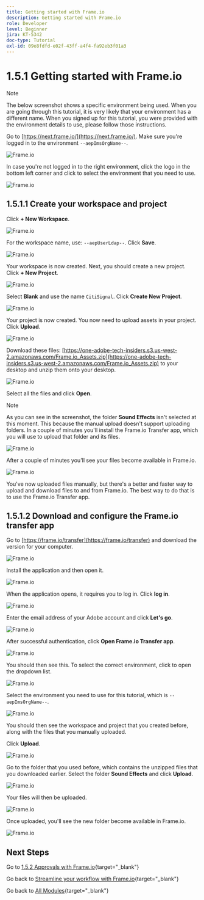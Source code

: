 ```yaml
---
title: Getting started with Frame.io
description: Getting started with Frame.io
role: Developer
level: Beginner
jira: KT-5342
doc-type: Tutorial
exl-id: 09e8fdfd-e02f-43ff-a4f4-fa92eb3f01a3
---
```

# 1.5.1 Getting started with Frame.io

>[!NOTE]
>
> The below screenshot shows a specific environment being used. When you are going through this tutorial, it is very likely that your environment has a different name. When you signed up for this tutorial, you were provided with the environment details to use, please follow those instructions.

Go to [https://next.frame.io/](https://next.frame.io/). Make sure you're logged in to the environment `--aepImsOrgName--`.

![Frame.io](./images/frameio1.png)

In case you're not logged in to the right environment, click the logo in the bottom left corner and click to select the environment that you need to use.

![Frame.io](./images/frameio2.png)

## 1.5.1.1 Create your workspace and project

Click **+ New Workspace**.

![Frame.io](./images/frameio3.png)

For the workspace name, use: `--aepUserLdap--`. Click **Save**.

![Frame.io](./images/frameio4.png)

Your workspace is now created. Next, you should create a new project. Click **+ New Project**.

![Frame.io](./images/frameio5.png)

Select **Blank** and use the name `CitiSignal`. Click **Create New Project**.

![Frame.io](./images/frameio6.png)

Your project is now created. You now need to upload assets in your project. Click **Upload**.

![Frame.io](./images/frameio7.png)

Download these files: [https://one-adobe-tech-insiders.s3.us-west-2.amazonaws.com/Frame.io_Assets.zip](https://one-adobe-tech-insiders.s3.us-west-2.amazonaws.com/Frame.io_Assets.zip) to your desktop and unzip them onto your desktop.

![Frame.io](./images/frameio8.png)

Select all the files and click **Open**.

>[!NOTE]
>
>As you can see in the screenshot, the folder **Sound Effects** isn't selected at this moment. This because the manual upload doesn't support uploading folders. In a couple of minutes you'll install the Frame.io Transfer app, which you will use to upload that folder and its files.

![Frame.io](./images/frameio9.png)

After a couple of minutes you'll see your files become available in Frame.io.

![Frame.io](./images/frameio10.png)

You've now uploaded files manually, but there's a better and faster way to upload and download files to and from Frame.io. The best way to do that is to use the Frame.io Transfer app.

## 1.5.1.2 Download and configure the Frame.io transfer app

Go to [https://frame.io/transfer](https://frame.io/transfer) and download the version for your computer.

![Frame.io](./images/frameio11.png)

Install the application and then open it.

![Frame.io](./images/frameio12.png)

When the application opens, it requires you to log in. Click **log in**.

![Frame.io](./images/frameio13.png)

Enter the email address of your Adobe account and click **Let's go**.

![Frame.io](./images/frameio14.png)

After successful authentication, click **Open Frame.io Transfer app**.

![Frame.io](./images/frameio15.png)

You should then see this. To select the correct environment, click to open the dropdown list.

![Frame.io](./images/frameio16.png)

Select the environment you need to use for this tutorial, which is `--aepImsOrgName--`.

![Frame.io](./images/frameio17.png)

You should then see the workspace and project that you created before, along with the files that you manually uploaded.

Click **Upload**.

![Frame.io](./images/frameio18.png)

Go to the folder that you used before, which contains the unzipped files that you downloaded earlier. Select the folder **Sound Effects** and click **Upload**.

![Frame.io](./images/frameio19.png)

Your files will then be uploaded.

![Frame.io](./images/frameio20.png)

Once uploaded, you'll see the new folder become available in Frame.io.

![Frame.io](./images/frameio21.png)

## Next Steps

Go to [1.5.2 Approvals with Frame.io](./ex2.md){target="_blank"}

Go back to [Streamline your workflow with Frame.io](./frameio.md){target="_blank"}

Go back to [All Modules](./../../../overview.md){target="_blank"}

